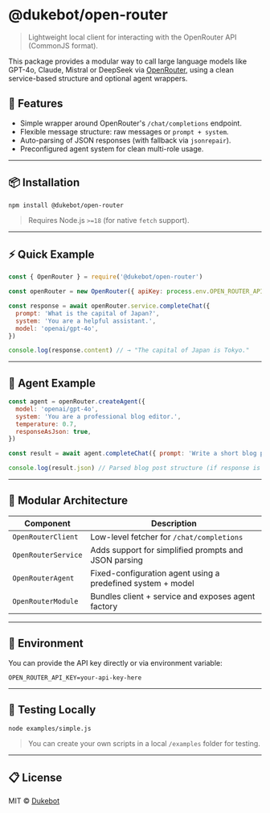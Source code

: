 # @dukebot/open-router

> Lightweight local client for interacting with the OpenRouter API (CommonJS format).

This package provides a modular way to call large language models like GPT-4o, Claude, Mistral or DeepSeek via [OpenRouter](https://openrouter.ai/), using a clean service-based structure and optional agent wrappers.

## 🚀 Features

- Simple wrapper around OpenRouter's `/chat/completions` endpoint.
- Flexible message structure: raw messages or `prompt + system`.
- Auto-parsing of JSON responses (with fallback via `jsonrepair`).
- Preconfigured agent system for clean multi-role usage.

---

## 📦 Installation

```bash
npm install @dukebot/open-router
```

> Requires Node.js `>=18` (for native `fetch` support).

---

## ⚡ Quick Example

```js
const { OpenRouter } = require('@dukebot/open-router')

const openRouter = new OpenRouter({ apiKey: process.env.OPEN_ROUTER_API_KEY })

const response = await openRouter.service.completeChat({
  prompt: 'What is the capital of Japan?',
  system: 'You are a helpful assistant.',
  model: 'openai/gpt-4o',
})

console.log(response.content) // → "The capital of Japan is Tokyo."
```

---

## 🧠 Agent Example

```js
const agent = openRouter.createAgent({
  model: 'openai/gpt-4o',
  system: 'You are a professional blog editor.',
  temperature: 0.7,
  responseAsJson: true,
})

const result = await agent.completeChat({ prompt: 'Write a short blog post about AI in 2025' })

console.log(result.json) // Parsed blog post structure (if response is valid JSON)
```

---

## 🧱 Modular Architecture

| Component           | Description                                                      |
|--------------------|------------------------------------------------------------------|
| `OpenRouterClient`  | Low-level fetcher for `/chat/completions`                      |
| `OpenRouterService` | Adds support for simplified prompts and JSON parsing           |
| `OpenRouterAgent`   | Fixed-configuration agent using a predefined system + model    |
| `OpenRouterModule`  | Bundles client + service and exposes agent factory             |

---

## 🔐 Environment

You can provide the API key directly or via environment variable:

```env
OPEN_ROUTER_API_KEY=your-api-key-here
```

---

## 🧪 Testing Locally

```bash
node examples/simple.js
```

> You can create your own scripts in a local `/examples` folder for testing.

---

## 📋 License

MIT © [Dukebot](https://github.com/dukebot)
